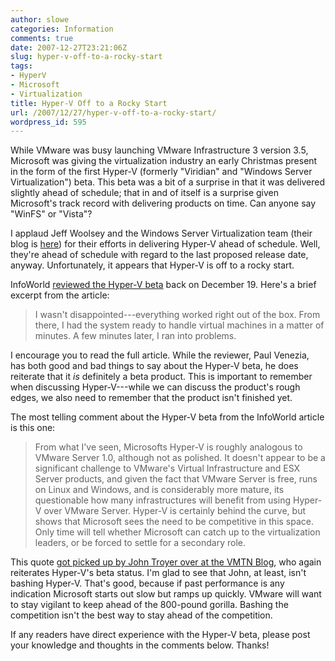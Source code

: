 ```yaml
---
author: slowe
categories: Information
comments: true
date: 2007-12-27T23:21:06Z
slug: hyper-v-off-to-a-rocky-start
tags:
- HyperV
- Microsoft
- Virtualization
title: Hyper-V Off to a Rocky Start
url: /2007/12/27/hyper-v-off-to-a-rocky-start/
wordpress_id: 595
---
```


While VMware was busy launching VMware Infrastructure 3 version 3.5, Microsoft was giving the virtualization industry an early Christmas present in the form of the first Hyper-V (formerly "Viridian" and "Windows Server Virtualization") beta. This beta was a bit of a surprise in that it was delivered slightly ahead of schedule; that in and of itself is a surprise given Microsoft's track record with delivering products on time. Can anyone say "WinFS" or "Vista"?

I applaud Jeff Woolsey and the Windows Server Virtualization team (their blog is [here](http://blogs.technet.com/virtualization/default.aspx)) for their efforts in delivering Hyper-V ahead of schedule. Well, they're ahead of schedule with regard to the last proposed release date, anyway. Unfortunately, it appears that Hyper-V is off to a rocky start.

InfoWorld [reviewed the Hyper-V beta](http://www.infoworld.com/article/07/12/19/51TC-microsoft-hyperv-preview_1.html) back on December 19. Here's a brief excerpt from the article:

>I wasn't disappointed---everything worked right out of the box. From there, I had the system ready to handle virtual machines in a matter of minutes. A few minutes later, I ran into problems.

I encourage you to read the full article. While the reviewer, Paul Venezia, has both good and bad things to say about the Hyper-V beta, he does reiterate that it _is_ definitely a beta product. This is important to remember when discussing Hyper-V---while we can discuss the product's rough edges, we also need to remember that the product isn't finished yet.

The most telling comment about the Hyper-V beta from the InfoWorld article is this one:

>From what I've seen, Microsofts Hyper-V is roughly analogous to VMware Server 1.0, although not as polished. It doesn't appear to be a significant challenge to VMware's Virtual Infrastructure and ESX Server products, and given the fact that VMware Server is free, runs on Linux and Windows, and is considerably more mature, its questionable how many infrastructures will benefit from using Hyper-V over VMware Server. Hyper-V is certainly behind the curve, but shows that Microsoft sees the need to be competitive in this space. Only time will tell whether Microsoft can catch up to the virtualization leaders, or be forced to settle for a secondary role.

This quote [got picked up by John Troyer over at the VMTN Blog](http://blogs.vmware.com/vmtn/2007/12/hyper-v-like-vm.html), who again reiterates Hyper-V's beta status. I'm glad to see that John, at least, isn't bashing Hyper-V. That's good, because if past performance is any indication Microsoft starts out slow but ramps up quickly. VMware will want to stay vigilant to keep ahead of the 800-pound gorilla. Bashing the competition isn't the best way to stay ahead of the competition.

If any readers have direct experience with the Hyper-V beta, please post your knowledge and thoughts in the comments below. Thanks!

